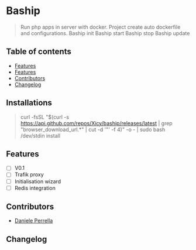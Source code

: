 # Baship
> Run php apps in server with docker. Project create auto dockerfile and configurations.
Baship init
Baship start
Baship stop
Baship update

## Table of contents
- [Features](#features)
- [Features](#features)
- [Contributors](#contributors)
- [Changelog](#changelog)

<a name="Installations"></a>
## Installations
> curl -fsSL "$(curl -s https://api.github.com/repos/Xicy/baship/releases/latest | grep "browser_download_url.*"  | cut -d '"' -f 4)" -o - | sudo bash /dev/stdin install

<a name="features"></a>
## Features
- [ ] V0.1
- [ ] Trafik proxy
- [ ] Initialisation wizard
- [ ] Redis integration

<a name="contributors"></a>
## Contributors
- [Daniele Perrella](https://github.com/dvgniele/)

<a name="changelog"></a>
## Changelog